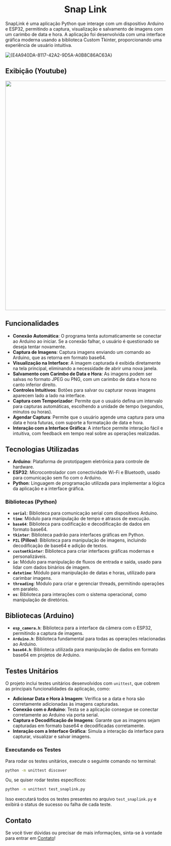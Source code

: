
<h1 align = "center"> Snap Link </h1>


SnapLink é uma aplicação Python que interage com um dispositivo Arduino e ESP32, permitindo a captura, visualização e salvamento de imagens com um carimbo de data e hora. A aplicação foi desenvolvida com uma interface gráfica moderna usando a biblioteca Custom Tkinter, proporcionando uma experiência de usuário intuitiva.

![{E4A940DA-8117-42A2-9D5A-A0B8C86AC63A}](https://github.com/user-attachments/assets/35107e40-9f5a-4660-b6cc-1246fae79de3)

## Exibição (Youtube)

<p align="center">
  <a href="https://www.youtube.com/watch?v=gqIQ7TYz2Yg" target = "_blank">
    <img src="https://github.com/user-attachments/assets/c50fca0a-8bef-4ee0-b46a-fd13cc293756", width= 720px>
  </a>
</p>


## Funcionalidades
- **Conexão Automática**: O programa tenta automaticamente se conectar ao Arduino ao iniciar. Se a conexão falhar, o usuário é questionado se deseja tentar novamente.
- **Captura de Imagens**: Captura imagens enviando um comando ao Arduino, que as retorna em formato base64.
- **Visualização na Interface**: A imagem capturada é exibida diretamente na tela principal, eliminando a necessidade de abrir uma nova janela.
- **Salvamento com Carimbo de Data e Hora**: As imagens podem ser salvas no formato JPEG ou PNG, com um carimbo de data e hora no canto inferior direito.
- **Controles Intuitivos**: Botões para salvar ou capturar novas imagens aparecem lado a lado na interface.
- **Captura com Temporizador**: Permite que o usuário defina um intervalo para capturas automáticas, escolhendo a unidade de tempo (segundos, minutos ou horas).
- **Agendar Captura**: Permite que o usuário agende uma captura para uma data e hora futuras, com suporte a formatação de data e hora.
- **Interação com a Interface Gráfica**: A interface permite interação fácil e intuitiva, com feedback em tempo real sobre as operações realizadas.

## Tecnologias Utilizadas
- **Arduino**: Plataforma de prototipagem eletrônica para controle de hardware.
- **ESP32**: Microcontrolador com conectividade Wi-Fi e Bluetooth, usado para comunicação sem fio com o Arduino.
- **Python**: Linguagem de programação utilizada para implementar a lógica da aplicação e a interface gráfica.

### Bibliotecas (Python)
- **`serial`**: Biblioteca para comunicação serial com dispositivos Arduino.
- **`time`**: Módulo para manipulação de tempo e atrasos de execução.
- **`base64`**: Biblioteca para codificação e decodificação de dados em formato base64.
- **`tkinter`**: Biblioteca padrão para interfaces gráficas em Python.
- **`PIL` (Pillow)**: Biblioteca para manipulação de imagens, incluindo decodificação de base64 e adição de textos.
- **`customtkinter`**: Biblioteca para criar interfaces gráficas modernas e personalizáveis.
- **`io`**: Módulo para manipulação de fluxos de entrada e saída, usado para lidar com dados binários de imagem.
- **`datetime`**: Módulo para manipulação de datas e horas, utilizado para carimbar imagens.
- **`threading`**: Módulo para criar e gerenciar threads, permitindo operações em paralelo.
- **`os`**: Biblioteca para interações com o sistema operacional, como manipulação de diretórios.

## Bibliotecas (Arduino)
- **`esp_camera.h`**: Biblioteca para a interface da câmera com o ESP32, permitindo a captura de imagens.
- **`Arduino.h`**: Biblioteca fundamental para todas as operações relacionadas ao Arduino.
- **`base64.h`**: Biblioteca utilizada para manipulação de dados em formato base64 em projetos de Arduino.
  
## Testes Unitários

O projeto inclui testes unitários desenvolvidos com `unittest`, que cobrem as principais funcionalidades da aplicação, como:

- **Adicionar Data e Hora à Imagem**: Verifica se a data e hora são corretamente adicionadas às imagens capturadas.
- **Conexão com o Arduino**: Testa se a aplicação consegue se conectar corretamente ao Arduino via porta serial.
- **Captura e Decodificação de Imagens**: Garante que as imagens sejam capturadas em formato base64 e decodificadas corretamente.
- **Interação com a Interface Gráfica**: Simula a interação da interface para capturar, visualizar e salvar imagens.

### Executando os Testes

Para rodar os testes unitários, execute o seguinte comando no terminal:

```bash
python -m unittest discover
```

Ou, se quiser rodar testes específicos:

```bash
python -m unittest test_snaplink.py
```

Isso executará todos os testes presentes no arquivo `test_snaplink.py` e exibirá o status de sucesso ou falha de cada teste.

## Contato

Se você tiver dúvidas ou precisar de mais informações, sinta-se à vontade para entrar em [Contato](https://linktr.ee/leomolinarodev01)!

